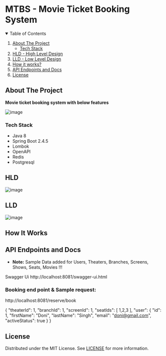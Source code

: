 # MTBS - Movie Ticket Booking System 

<!-- TABLE OF CONTENTS -->
<details open="open">
  <summary>Table of Contents</summary>
  <ol>
    <li>
      <a href="#about-the-project">About The Project</a>
      <ul>
        <li><a href="#tech-stack">Tech Stack</a></li>
      </ul>
    </li>
      <li>
      <a href="#hld">HLD - High Level Design</a>
    </li>
     <li>
      <a href="#lld">LLD - Low Level Design</a>
    </li>
     <li>
      <a href="#how-it-works">How it works?</a>
    </li>
     <li>
      <a href="#api-endpoints-and-docs">API Endpoints and Docs</a>
    </li>
    <li><a href="#license">License</a></li>
  </ol>
</details>



<!-- ABOUT THE PROJECT -->
## About The Project

**Movie ticket booking system with below features**

![image](https://user-images.githubusercontent.com/65528044/127213353-debc698f-3e14-4f8c-a606-2e35c436e015.png)


### Tech Stack

* Java 8
* Spring Boot 2.4.5
* Lombok
* OpenAPI
* Redis 
* Postgresql

<!-- HLD -->
## HLD

![image](https://user-images.githubusercontent.com/65528044/127534456-7729a3aa-6936-486d-84ed-5af1b8c2fa70.png)




<!-- LLD -->
## LLD

![image](https://user-images.githubusercontent.com/65528044/127528231-95e773dc-22e9-4316-beae-d9850779be36.png)


<!-- How it works -->
## How It Works

## API Endpoints and Docs

* **Note:** Sample Data added for Users, Theaters, Branches, Screens, Shows, Seats, Movies !!! 

Swagger Ui http://localhost:8081/swagger-ui.html

### Booking end point & Sample request: 
http://localhost:8081/reserve/book

{
  "theaterId": 1,
  "branchId": 1,
  "screenId": 1,
  "seatIds": [
    1,2,3
  ],
  "user": {
    "id": 1,
    "firstName": "Doni",
    "lastName": "Singh",
    "email": "doni@gmail.com",
    "activeStatus": true
  }
}

<!-- LICENSE -->
## License

Distributed under the MIT License. See [LICENSE][license-url] for more information.




<!-- MARKDOWN LINKS & IMAGES -->
[license-shield]: https://img.shields.io/github/license/ArcAlumni/url-shortener.svg?style=for-the-badge
[license-url]: https://github.com/ArcAlumni/url-shortener/blob/main/LICENSE

